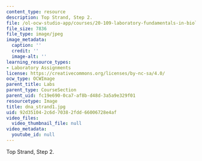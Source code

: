 ```yaml
---
content_type: resource
description: Top Strand, Step 2.
file: /ol-ocw-studio-app/courses/20-109-laboratory-fundamentals-in-biological-engineering-fall-2007/92d351042c6d70382fdd66006728e4af_dna_strand1.jpg
file_size: 7836
file_type: image/jpeg
image_metadata:
  caption: ''
  credit: ''
  image-alt: ''
learning_resource_types:
- Laboratory Assignments
license: https://creativecommons.org/licenses/by-nc-sa/4.0/
ocw_type: OCWImage
parent_title: Labs
parent_type: CourseSection
parent_uid: fc19e690-0ca7-af8b-d48d-3a5a9e329f01
resourcetype: Image
title: dna_strand1.jpg
uid: 92d35104-2c6d-7038-2fdd-66006728e4af
video_files:
  video_thumbnail_file: null
video_metadata:
  youtube_id: null
---
```

Top Strand, Step 2.